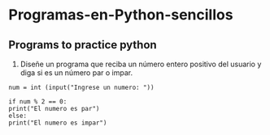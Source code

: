 # Programas-en-Python-sencillos
## Programs to practice python ##  
 1. Diseñe un programa que reciba un número entero positivo del usuario y diga si es un número par o impar.  
 ```Pyhton
 num = int (input("Ingrese un numero: "))

if num % 2 == 0:
 print("El numero es par")
else: 
 print("El numero es impar")
 ```
